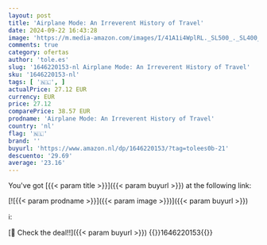 ```yaml
---
layout: post
title: 'Airplane Mode: An Irreverent History of Travel'
date: 2024-09-22 16:43:28
image: 'https://m.media-amazon.com/images/I/41A1i4WplRL._SL500_._SL400_.jpg'
comments: true
category: ofertas
author: 'tole.es'
slug: '1646220153-nl Airplane Mode: An Irreverent History of Travel'
sku: '1646220153-nl'
tags: [ '🇳🇱', ]
actualPrice: 27.12 EUR
currency: EUR
price: 27.12
comparePrice: 38.57 EUR
prodname: 'Airplane Mode: An Irreverent History of Travel'
country: 'nl'
flag: '🇳🇱'
brand: ''
buyurl: 'https://www.amazon.nl/dp/1646220153/?tag=tolees0b-21'
descuento: '29.69'
average: '23.16'
---
```


You've got [{{< param title >}}]({{< param buyurl >}}) at the following link:

[![{{< param prodname >}}]({{< param image >}})]({{< param buyurl >}})

ℹ️:


[🛒 Check the deal!!]({{< param buyurl >}})
{{<world>}}1646220153{{</world>}}
